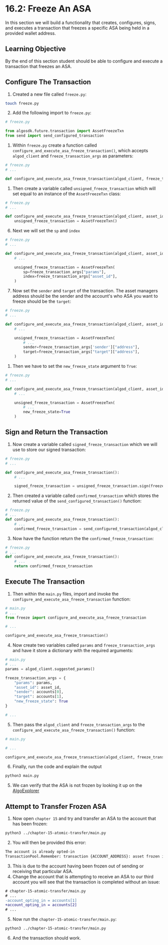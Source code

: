 # 16.2: Freeze An ASA

In this section we will build a functionality that creates, configures, signs, and executes a transaction that freezes a specific ASA being held in a provided wallet address.

## Learning Objective

By the end of this section student should be able to configure and execute a transaction that freezes an ASA.

## Configure The Transaction
1. Created a new file called `freeze.py`:
```sh
touch freeze.py
```
2. Add the following import to `freeze.py`:
```python
# freeze.py

from algosdk.future.transaction import AssetFreezeTxn
from send import send_configured_transaction
```
1. Within `freeze.py` create a function called `configure_and_execute_asa_freeze_transaction()`, which accepts `algod_client` and `freeze_transaction_args` as parameters:
```python
# freeze.py
# ...

def configure_and_execute_asa_freeze_transaction(algod_client, freeze_transaction_args):
```
1. Then create a variable called `unsigned_freeze_transaction` which will set equal to an instance of the `AssetFreezeTxn` class:
```python
# freeze.py
# ...

def configure_and_execute_asa_freeze_transaction(algod_client, asset_id,accounts_for_transaction ):
    unsigned_freeze_transaction = AssetFreezeTxn()
```
6. Next we will set the `sp` and `index`
```python
# freeze.py
# ...

def configure_and_execute_asa_freeze_transaction(algod_client, asset_id,accounts_for_transaction ):
    # ...

    unsigned_freeze_transaction = AssetFreezeTxn(
        sp=freeze_transaction_args["params"],
        index=freeze_transaction_args["asset_id"],
    )
```
7. Now set the `sender` and `target` of the transaction. The asset managers address should be the sender and the account's who ASA you want to freeze should be the `target`:
```python
# freeze.py
# ...

def configure_and_execute_asa_freeze_transaction(algod_client, asset_id,accounts_for_transaction ):
    # ...

    unsigned_freeze_transaction = AssetFreezeTxn(
        # ...
        sender=freeze_transaction_args['sender']["address"],
        target=freeze_transaction_args["target"]["address"],
    )
```
1. Then we have to set the `new_freeze_state` argument to `True`:
```python
# freeze.py
# ...

def configure_and_execute_asa_freeze_transaction(algod_client, asset_id,accounts_for_transaction ):
    # ...

    unsigned_freeze_transaction = AssetFreezeTxn(
        # ...
        new_freeze_state=True
    )
```

## Sign and Return the Transaction

1. Now create a variable called `signed_freeze_transaction` which we will use to store our signed transaction:
```python
# freeze.py
# ...

def configure_and_execute_asa_freeze_transaction():
    # ...

    signed_freeze_transaction = unsigned_freeze_transaction.sign(freeze_transaction_args["sender"]["private_key"])
```
2. Then created a variable called `confirmed_transaction` which stores the returned value of the `send_configured_transaction()` function:
```python
# freeze.py
# ...
def configure_and_execute_asa_freeze_transaction():
    # ...
    confirmed_freeze_transaction = send_configured_transaction(algod_client, signed_freeze_transaction)
```
3. Now have the function return the the `confirmed_freeze_transaction`:
```python
# freeze.py
# ...
def configure_and_execute_asa_freeze_transaction():
    # ...
    return confirmed_freeze_transaction
```
## Execute The Transaction

1. Then within the `main.py` files, import and invoke the `configure_and_execute_asa_freeze_transaction` function:
```python
# main.py
# ...
from freeze import configure_and_execute_asa_freeze_transaction

# ...

configure_and_execute_asa_freeze_transaction()
```
4. Now create two variables called `params` and `freeze_transaction_args` and have it store a dictionary with the required arguments:
```python
# main.py
# ...
params = algod_client.suggested_params()

freeze_transaction_args = {
    "params": params,
    "asset_id": asset_id,
    "sender": accounts[0],
    "target": accounts[1],
    "new_freeze_state": True
}

# ...
```
5. Then pass the `algod_client` and `freeze_transaction_args` to the `configure_and_execute_asa_freeze_transaction()` function:
```python
# main.py

# ...

configure_and_execute_asa_freeze_transaction(algod_client, freeze_transaction_args)
```
6. Finally, run the code and explain the output
```sh
python3 main.py
```
5. We can verify that the ASA is not frozen by looking it up on the [AlgoExplorer](https://testnet.algoexplorer.io/)

## Attempt to Transfer Frozen ASA

1. Now open `chapter 15` and try and transfer an ASA to the account that has been frozen:
```sh
python3 ../chapter-15-atomic-transfer/main.py
```
2. You will then be provided this error:
```sh
The account is already opted-in
TransactionPool.Remember: transaction {ACCOUNT_ADDRESS}: asset frozen in recipient
```
3. This is due to the account having been frozen out of sending or receiving that particular ASA.
4. Change the account that is attempting to receive an ASA to our third account you will see that the transaction is completed without an issue:
```diff
# chapter-15-atomic-transfer/main.py
# ...
-account_opting_in = accounts[1] 
+account_opting_in = accounts[2] 
# ...
```
5. Now run the `chapter-15-atomic-transfer/main.py`:
```sh
python3 ../chapter-15-atomic-transfer/main.py
```
6. And the transaction should work.
